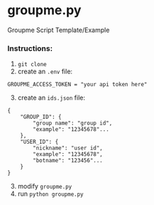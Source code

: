 # groupme.py
Groupme Script Template/Example

### Instructions:
1. `git clone`
2. create an `.env` file:
```
GROUPME_ACCESS_TOKEN = "your api token here"
```
3. create an `ids.json` file:
```
{
    "GROUP_ID": {
        "group name": "group id",
        "example": "12345678"...
    },
    "USER_ID": {
        "nickname": "user id",
        "example": "12345678",
        "botname": "123456"...
    }
}
```
3. modify `groupme.py`
4. run `python groupme.py`
